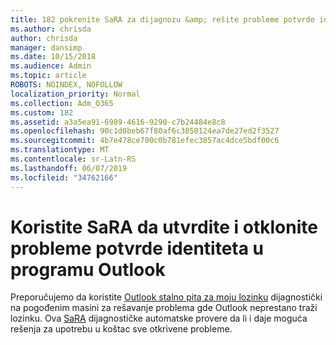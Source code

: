 ```yaml
---
title: 182 pokrenite SaRA za dijagnozu &amp; rešite probleme potvrde identiteta u programu Outlook
ms.author: chrisda
author: chrisda
manager: dansimp
ms.date: 10/15/2018
ms.audience: Admin
ms.topic: article
ROBOTS: NOINDEX, NOFOLLOW
localization_priority: Normal
ms.collection: Adm_O365
ms.custom: 182
ms.assetid: a3a5ea91-6989-4616-9290-c7b24484e8c8
ms.openlocfilehash: 90c1d0beb67f80af6c3850124ea7de27ed2f3527
ms.sourcegitcommit: 4b7e478ce700c0b781efec3857ac4dce5bdf00c6
ms.translationtype: MT
ms.contentlocale: sr-Latn-RS
ms.lasthandoff: 06/07/2019
ms.locfileid: "34762166"
---
```

# <a name="use-sara-to-diagnose-and-resolve-outlook-authentication-issues"></a>Koristite SaRA da utvrdite i otklonite probleme potvrde identiteta u programu Outlook

Preporučujemo da koristite [Outlook stalno pita za moju lozinku](https://aka.ms/SaRA-OutlookPwdPrompt-Alchemy) dijagnostički na pogođenim masini za rešavanje problema gde Outlook neprestano traži lozinku. Ova [SaRA](https://diagnostics.office.com/#/) dijagnostičke automatske provere da li i daje moguća rešenja za upotrebu u koštac sve otkrivene probleme.
